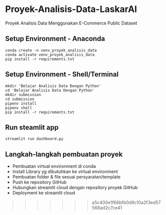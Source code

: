 # Proyek-Analisis-Data-LaskarAI
Proyek Analisis Data Menggunakan E-Commerce Public Dataset

## Setup Environment - Anaconda
```
conda create -n venv_proyek_analisis_data
conda activate venv_proyek_analisis_data
pip install -r requirements.txt
```

## Setup Environment - Shell/Terminal
```
mkdir 'Belajar Analisis Data Dengan Python'
cd 'Belajar Analisis Data Dengan Python'
mkdir submission
cd submission
pipenv install
pipenv shell
pip install -r requirements.txt
```

## Run steamlit app
```
streamlit run dashboard.py
```

## Langkah-langkah pembuatan proyek
- Pembuatan virtual environment di conda 
- Install Library yg dibutuhkan ke virtual environment
- Pembuatan folder & file sesuai persyaratan/template
- Push ke repository GitHub
- Hubungkan streamlit cloud dengan repository proyek GitHub
- Deployment ke streamlit cloud
>>>>>>> a5c400e1f66bfb0d9c10a2f3ed57568ad2c7ce41
